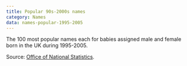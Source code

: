 ```yaml
---
title: Popular 90s-2000s names
category: Names
data: names-popular-1995-2005
---
```


The 100 most popular names each for babies assigned male and female born in the UK during 1995-2005.

Source: [Office of National Statistics](https://www.ons.gov.uk/peoplepopulationandcommunity/birthsdeathsandmarriages/livebirths/datasets/babynamesenglandandwalestop100babynameshistoricaldata).